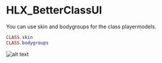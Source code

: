 # HLX_BetterClassUI

You can use skin and bodygroups for the class playermodels.

```lua
CLASS.skin 
CLASS.bodygroups 
```

![alt text](https://i.ibb.co/8L81rVqw/image.png)

